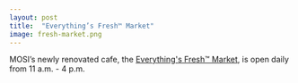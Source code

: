 ```yaml
---
layout: post
title:  "Everything’s Fresh™ Market"
image: fresh-market.png
---
```


MOSI’s newly renovated cafe, the <a href="http://www.mosi.org/plan-your-visit/everythings-fresh-market.aspx" target="_blank">Everything's Fresh™ Market</a>, is open daily from 11 a.m. - 4 p.m.
